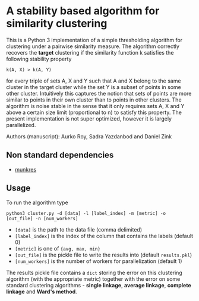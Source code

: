# A stability based algorithm for similarity clustering

This is a Python 3 implementation of a simple thresholding algorithm for clustering under a pairwise
 similarity measure. The algorithm correctly recovers the **target** clustering if the similarity
 function k satisfies the following stability property

```
k(A, X) > k(A, Y) 
```

for every triple of sets A, X and Y such that A and X belong to the same cluster in the target cluster
while the set Y is a subset of points in some other cluster. Intuitively this captures the notion that sets of points
are more similar to points in their own cluster than to points in other clusters. The algorithm is noise 
stable in the sense that it only requires sets A, X and Y above a certain size limit (proportional to n) to
satisfy this property. The present implementation is not super optimized, however it is largely parallelized.


Authors (manuscript): Aurko Roy, Sadra Yazdanbod and Daniel Zink

## Non standard dependencies
 - [munkres](https://pypi.python.org/pypi/munkres/)
 

## Usage
To run the algorithm type

```shell
python3 cluster.py -d [data] -l [label_index] -m [metric] -o [out_file] -n [num_workers]
```

* `[data]` is the path to the data file (comma delimited)
* `[label_index]` is the index of the column that contains the labels (default 0)
* `[metric]` is one of `{avg, max, min}`
* `[out_file]` is the pickle file to write the results into (default `results.pkl`)
* `[num_workers]` is the number of workers for parallelization (default 1)

The results pickle file contains a `dict` storing the 
error on this clustering algorithm (with the appropriate metric) together 
with the error on some standard clustering algorithms -
**single linkage**, **average linkage**, **complete linkage** and **Ward's method**.
